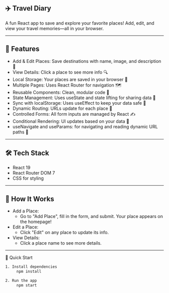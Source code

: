 ## ✈️ Travel Diary
A fun React app to save and explore your favorite places!
Add, edit, and view your travel memories—all in your browser.

---

## 🚀 Features
- Add & Edit Places: Save destinations with name, image, and description 📝
- View Details: Click a place to see more info 🔍
- Local Storage: Your places are saved in your browser 💾
- Multiple Pages: Uses React Router for navigation 🗺️
- Reusable Components: Clean, modular code 🧩
- State Management: Uses useState and state lifting for sharing data 🔄
- Sync with localStorage: Uses useEffect to keep your data safe 🔐
- Dynamic Routing: URLs update for each place 🔗
- Controlled Forms: All form inputs are managed by React ✍️
- Conditional Rendering: UI updates based on your data 🎨
- useNavigate and useParams: for navigating and reading dynamic URL paths 🔗

---

## 🛠️ Tech Stack
- React 19
- React Router DOM 7
- CSS for styling

---

## 📝 How It Works
- Add a Place:
  - Go to "Add Place", fill in the form, and submit. Your place appears on the homepage!
- Edit a Place:
   - Click "Edit" on any place to update its info.
- View Details:
   - Click a place name to see more details.

---

🏁 Quick Start
```bash
1. Install dependencies
     npm install
```

```bash
2. Run the app
     npm start
```

